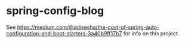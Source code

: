 # spring-config-blog
See https://medium.com/@adisesha/the-cost-of-spring-auto-configuration-and-boot-starters-3a40b9ff17b7 for info on this project.
